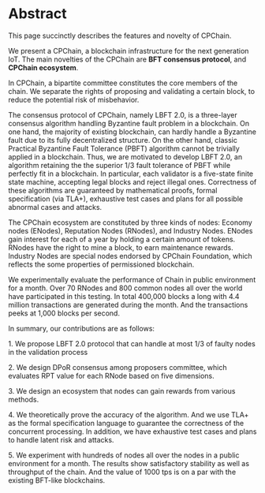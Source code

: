 # Abstract

This page succinctly describes the features and novelty of CPChain.

We present a CPChain, a blockchain infrastructure for the next
generation IoT. The main novelties of the CPChain are **BFT consensus
protocol**, and **CPChain ecosystem**.

In CPChain, a bipartite committee constitutes the core members of the
chain. We separate the rights of proposing and validating a certain
block, to reduce the potential risk of misbehavior.

The consensus protocol of CPChain, namely LBFT 2.0, is a three-layer
consensus algorithm handling Byzantine fault problem in a blockchain. On
one hand, the majority of existing blockchain, can hardly handle a
Byzantine fault due to its fully decentralized structure. On the other
hand, classic Practical Byzantine Fault Tolerance (PBFT) algorithm
cannot be trivially applied in a blockchain. Thus, we are motivated to
develop LBFT 2.0, an algorithm retaining the the superior 1/3 fault
tolerance of PBFT while perfectly fit in a blockchain. In particular,
each validator is a five-state finite state machine, accepting legal
blocks and reject illegal ones. Correctness of these algorithms are
guaranteed by mathematical proofs, formal specification (via TLA+),
exhaustive test cases and plans for all possible abnormal cases and
attacks.

The CPChain ecosystem are constituted by three kinds of nodes: Economy
nodes (ENodes), Reputation Nodes (RNodes), and Industry Nodes. ENodes
gain interest for each of a year by holding a certain amount of tokens.
RNodes have the right to mine a block, to earn maintenance rewards.
Industry Nodes are special nodes endorsed by CPChain Foundation, which
reflects the some properties of permissioned blockchain.

We experimentally evaluate the performance of Chain in public
environment for a month. Over 70 RNodes and 800 common nodes all over
the world have participated in this testing. In total 400,000 blocks a
long with 4.4 million transactions are generated during the month. And
the transactions peeks at 1,000 blocks per second.

In summary, our contributions are as follows:

1\. We propose LBFT 2.0 protocol that can handle at most 1/3 of faulty
nodes in the validation process

2\. We design DPoR consensus among proposers committee, which evaluates
RPT value for each RNode based on five dimensions.

3\. We design an ecosystem that nodes can gain rewards from various
methods.

4\. We theoretically prove the accuracy of the algorithm. And we use
TLA+ as the formal specification language to guarantee the correctness
of the concurrent processing. In addition, we have exhaustive test cases
and plans to handle latent risk and attacks.

5\. We experiment with hundreds of nodes all over the nodes in a public
environment for a month. The results show satisfactory stability as well
as throughput of the chain. And the value of 1000 tps is on a par with
the existing BFT-like blockchains.
